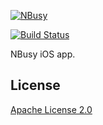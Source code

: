 [![NBusy](https://raw.github.com/nbusy/nbusy/master/client/images/nbusy_large.png)](http://nbusy.com/)

[![Build Status](https://travis-ci.org/nbusy/nbusy-ios.svg?branch=master)](https://travis-ci.org/nbusy/nbusy-ios)

NBusy iOS app.

## License

[Apache License 2.0](LICENSE)
